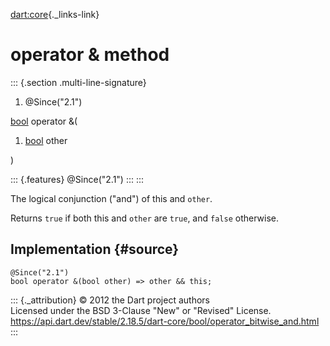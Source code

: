 [dart:core](../../dart-core/dart-core-library){._links-link}

operator & method
=================

::: {.section .multi-line-signature}
<div>

1.  \@Since(\"2.1\")

</div>

[bool](../bool-class) operator &(

1.  [bool](../bool-class) other

)

::: {.features}
\@Since(\"2.1\")
:::
:::

The logical conjunction (\"and\") of this and `other`.

Returns `true` if both this and `other` are `true`, and `false`
otherwise.

Implementation {#source}
--------------

``` {.language-dart data-language="dart"}
@Since("2.1")
bool operator &(bool other) => other && this;
```

::: {._attribution}
© 2012 the Dart project authors\
Licensed under the BSD 3-Clause \"New\" or \"Revised\" License.\
<https://api.dart.dev/stable/2.18.5/dart-core/bool/operator_bitwise_and.html>
:::
